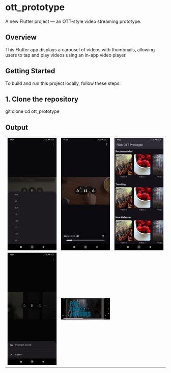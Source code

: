 # ott_prototype
A new Flutter project — an OTT-style video streaming prototype.

## Overview
This Flutter app displays a carousel of videos with thumbnails, allowing users to tap and play videos using an in-app video player.

## Getting Started

To build and run this project locally, follow these steps:
## 1. Clone the repository
git clone
cd ott_prototype

## Output
<table>
  <tr>
    <td><img src="assets/img1.jpg" alt="Screenshot 1" width="200"/></td>
    <td><img src="assets/img2.jpg" alt="Screenshot 2" width="200"/></td>
    <td><img src="assets/img3.jpg" alt="Screenshot 3" width="200"/></td>
  </tr>
  <tr>
    <td><img src="assets/img4.jpg" alt="Screenshot 4" width="200"/></td>
    <td><img src="assets/img5.jpg" alt="Screenshot 5" width="200"/></td>
    <td></td>
  </tr>
</table>

